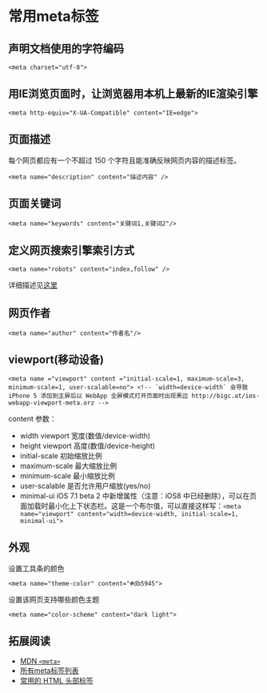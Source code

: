 # 常用meta标签
## 声明文档使用的字符编码
```
<meta charset="utf-8">
```

## 用IE浏览页面时，让浏览器用本机上最新的IE渲染引擎
```
<meta http-equiv="X-UA-Compatible" content="IE=edge">
```

## 页面描述
每个网页都应有一个不超过 150 个字符且能准确反映网页内容的描述标签。
```
<meta name="description" content="描述内容" />
```

## 页面关键词
```
<meta name="keywords" content="关键词1,关键词2"/>
```

## 定义网页搜索引擎索引方式
```
<meta name="robots" content="index,follow" />
```
详细描述见[这里](http://msdn.microsoft.com/zh-cn/library/ff724037%28v=expression.40%29.aspx)

## 网页作者
```
<meta name="author" content="作者名"/>
```

## viewport(移动设备)
```
<meta name ="viewport" content ="initial-scale=1, maximum-scale=3, minimum-scale=1, user-scalable=no"> <!-- `width=device-width` 会导致 iPhone 5 添加到主屏后以 WebApp 全屏模式打开页面时出现黑边 http://bigc.at/ios-webapp-viewport-meta.orz -->
```
content 参数：
* width viewport 宽度(数值/device-width)
* height viewport 高度(数值/device-height)
* initial-scale 初始缩放比例
* maximum-scale 最大缩放比例
* minimum-scale 最小缩放比例
* user-scalable 是否允许用户缩放(yes/no)
* minimal-ui iOS 7.1 beta 2 中新增属性（注意：iOS8 中已经删除），可以在页面加载时最小化上下状态栏。这是一个布尔值，可以直接这样写：`<meta name="viewport" content="width=device-width, initial-scale=1, minimal-ui">`

## 外观
设置工具条的颜色
```
<meta name="theme-color" content="#db5945">
```

设置该网页支持哪些颜色主题
```
<meta name="color-scheme" content="dark light">
```

## 拓展阅读
* [MDN `<meta>`](https://developer.mozilla.org/en-US/docs/Web/HTML/Element/meta)
* [所有meta标签列表](http://code.lancepollard.com/complete-list-of-html-meta-tags/)
* [常用的 HTML 头部标签](https://github.com/yisibl/blog/issues/1)